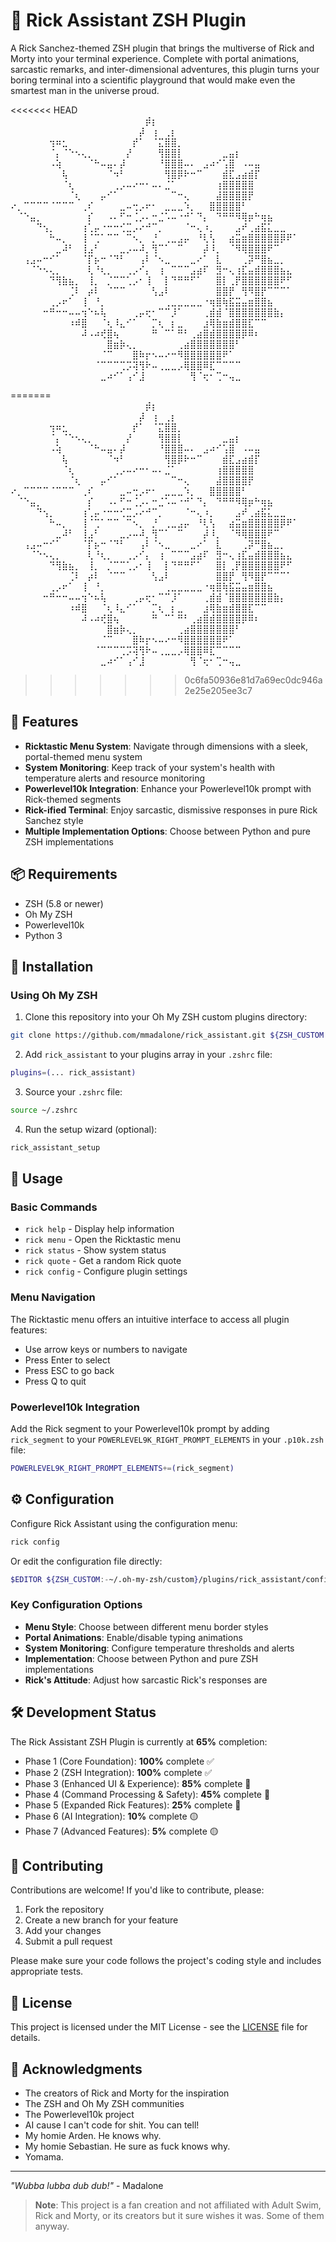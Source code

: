 # 🧪 Rick Assistant ZSH Plugin

A Rick Sanchez-themed ZSH plugin that brings the multiverse of Rick and Morty into your terminal experience. Complete with portal animations, sarcastic remarks, and inter-dimensional adventures, this plugin turns your boring terminal into a scientific playground that would make even the smartest man in the universe proud.


<<<<<<< HEAD
⠀⠀⠀⠀⠀⠀⠀⠀⠀⠀⠀⠀⠀⠀⠀⠀⠀⠀⠀⠀⠀⡾⡆⠀⠀⠀⠀⠀⠀⠀⠀⠀⠀⠀⠀⠀⠀⠀⠀⠀⠀⠀⠀⠀⠀
⠀⠀⠀⠀⠀⠀⠀⠀⠀⠀⠀⠀⠀⠀⠀⠀⠀⠀⠀⠀⡼⠀⢰⠀⢀⡆⠀⠀⠀⠀⠀⠀⠀⠀⠀⠀⠀⠀⠀⠀⠀⠀⠀⠀⠀
⠀⠀⠀⠀⠀⠀⢲⠶⣂⠀⠀⠀⠀⠀⠀⠀⠀⠀⠀⡞⠁⠀⠈⣍⣿⣿⡀⠀⠀⠀⠀⠀⠀⠀⠀⠀⠀⠀⠀⠀⠀⠀⠀⠀⠀
⠀⠀⠀⠀⠀⠀⠈⡄⠈⠑⠢⢄⡀⠀⠀⠀⠀⠀⡜⠀⠀⠀⠀⢻⣿⣿⡇⠀⠀⠀⠀⠀⠀⣀⣤⡆⠀⠀⠀⠀⠀⠀⠀⠀⠀
⠀⠀⠀⠀⠀⠀⠠⢵⠀⠀⠀⠀⠈⠓⠤⣤⠄⡼⠀⠀⠀⠀⠀⠘⣿⣿⣿⠤⠄⠀⣠⠴⠊⢡⣿⠀⠠⠤⣤⠀⠀⠀⠀⠀⠀
⠀⠀⠀⠀⠀⠀⠀⠀⢧⠀⠀⠀⠀⠀⠀⠈⠲⠃⠀⠀⠀⠀⠀⠀⢻⣿⡿⠗⠒⠉⠀⠀⠀⣾⣏⣠⣴⣾⡏⠀⠀⠀⠀⠀⠀
⠀⠀⠀⠀⠀⠀⠀⠀⠈⢆⠀⠀⠀⠀⠀⠀⢀⡠⠤⠔⠒⠂⠤⠄⣈⠁⠀⠀⠀⠀⠀⠀⢰⣿⣿⣿⣿⣿⠀⠀⠀⠀⠀⠀⠀
⠀⠀⠀⠀⠀⠀⠀⠀⠀⠈⢆⠀⠀⠀⡤⠊⠁⠀⠀⠀⠀⠀⠀⠀⠀⠉⠒⢄⠀⠀⠀⠀⣼⣿⣿⣿⣿⡟⠀⠀⠀⠀⠀⠀⠀
⠔⡀⠉⠉⠉⠉⠈⠉⠉⠉⠀⢀⠎⠀⠀⠀⠀⣀⠤⢒⡠⠖⠂⠀⣀⣀⣀⠱⡀⠀⠀⣿⣿⣿⣿⣿⠃⠀⠀⠀⠀⠀⠀⠀
⠀⠈⠑⣤⡀⠀⠀⠀⠀⠀⠀⠀⡎⠀⠀⠠⠄⠋⠒⢈⡠⠄⠒⣈⠡⠤⠐⠚⠁⠙⡄⠀⠙⠛⠛⠻⢿⡶⠓⢶⣦⠀⠀⠀⠀
⠀⠀⠀⠀⠙⢢⡀⠀⠀⠀⠀⢰⢁⡤⠐⠒⠒⢊⣉⡠⠔⠚⠉⡀⠀⠀⠀⠈⠒⢄⠰⡀⠀⠀⠀⣠⠞⢀⣴⣯⣅⣀⣀⠀⠀
⠀⠀⠀⠀⠀⠀⠓⠤⡀⠀⠀⢸⠈⢉⠁⠉⠉⠀⠉⠢⡀⠀⡘⠀⢀⣀⣠⡤⠀⠘⢇⢣⠀⠀⣴⣭⣶⣿⣿⣿⣿⣿⡿⠟⠁
⠀⠀⠀⠀⠀⠀⠀⣀⠼⠃⠀⢸⣠⠃⠀⠀⠀⣀⡠⠤⠼⡀⢻⠉⠁⠀⠉⠀⠀⠀⡼⠸⡀⠀⠈⠻⢿⣿⣿⣿⠟⠉⠀⠀⠀
⠀⠀⢠⣠⠤⠒⠊⠁⠀⠀⠀⠈⡏⡦⠒⠈⠙⠃⠀⠀⢠⠇⠈⠢⣀⠀⠀⠀⣀⠔⠁⠀⣇⠀⠀⠀⢀⡽⠛⣿⣦⣀⡀⠀⠀
⠀⠀⠀⠈⠑⠢⢄⡀⠀⠀⠀⠀⢇⠘⢆⡀⠀⠀⢀⡠⠊⡄⠀⢰⠀⠉⠉⠉⣠⣴⠏⠀⣻⠒⢄⢰⣏⣤⣾⣿⣿⣿⣦⣄⠀
⠀⠀⠀⠀⠀⠀⠙⢻⣷⣦⡀⠀⢸⡀⠀⡈⠉⠉⢁⡠⠂⢸⠀⠀⡇⠙⠛⠛⠋⠁⠀⠀⣿⡇⢀⡟⣿⣿⣿⣿⣿⣿⠟⠋⠀
⠀⠀⠀⠀⠀⠀⠀⠀⠀⢈⠇⠀⡴⠇⠀⠈⠉⠉⠀⠀⠀⠀⢣⣠⠇⠀⠀⠀⠀⠀⠀⠀⣿⣿⡟⠀⢻⠻⣿⡟⠉⠉⠉⠁⠀
⠀⠀⠀⠀⠀⠀⢀⡠⠖⠁⠀⢸⠀⠘⡀⠀⠀⠀⠀⠀⠀⠀⠀⠀⢀⣀⣀⣀⣀⣀⠐⢶⣿⢷⣯⣭⣤⣶⣿⣿⣦⠀⠀⠀⠀
⠀⠀⠀⠀⠀⠒⠛⠒⠒⠤⠤⢲⠑⠦⢧⠀⠀⠀⠀⢀⡤⢖⠂⠉⠉⡸⠁⠀⠀⠀⢀⣾⣾⠈⣿⣿⣿⣿⣿⣿⣿⣷⡄⠀⠀
⠀⠀⠀⠀⠀⠀⠀⠀⠀⠰⠾⣿⠀⠀⠈⢆⠸⣄⠊⠁⠀⠀⡉⢆⠀⡆⣀⠀⠀⠀⣰⢿⣷⣶⣾⣿⣿⣏⠉⠉⠀⠀⠀⠀⠀
⠀⠀⠀⠀⠀⠀⠀⠀⠀⠀⠀⠼⠠⠴⢞⣿⢦⠀⠀⠀⠀⠀⠛⠀⠉⠁⠛⠃⢀⣴⣿⣾⣿⣿⣿⣿⡿⠿⠆⠀⠀⠀⠀⠀⠀
⠀⠀⠀⠀⠀⠀⠀⠀⠀⠀⠀⠀⠀⠀⠀⣿⣶⡷⢄⡀⠀⠀⠀⠀⠀⠀⢀⣴⣿⣿⣿⣿⣿⣿⣿⠃⠀⠀⠀⠀⠀⠀⠀⠀⠀
⠀⠀⠀⠀⠀⠀⠀⠀⠀⠀⠀⠀⠀⠀⠈⠉⠀⠀⠀⣿⠷⡖⠢⠤⠔⠒⠻⣿⣿⣿⣿⣿⣿⠟⠁⠀⠀⠀⠀⠀⠀⠀⠀⠀⠀
⠀⠀⠀⠀⠀⠀⠀⠀⠀⠀⠀⠀⠀⠈⠉⠉⠉⢉⡩⢽⢻⠗⠤⢀⣀⣀⡠⢿⣿⣿⠿⣏⠉⠉⠉⠉⠀⠀⠀⠀⠀⠀⠀⠀⠀
⠀⠀⠀⠀⠀⠀⠀⠀⠀⠀⠀⠀⠀⠀⣀⠴⠊⠁⢠⠊⣸⠀⠀⠀⠀⠀⠀⠀⢻⠈⢖⠂⢉⠒⢤⣀⠀⠀⠀⠀⠀⠀⠀⠀⠀

=======
⠀⠀⠀⠀⠀⠀⠀⠀⠀⠀⠀⠀⠀⠀⠀⠀⠀⠀⠀⠀⠀⡾⡆⠀⠀⠀⠀⠀⠀⠀⠀⠀⠀⠀⠀⠀⠀⠀⠀⠀⠀⠀⠀⠀⠀        
⠀⠀⠀⠀⠀⠀⠀⠀⠀⠀⠀⠀⠀⠀⠀⠀⠀⠀⠀⠀⡼⠀⢰⠀⢀⡆⠀⠀⠀⠀⠀⠀⠀⠀⠀⠀⠀⠀⠀⠀⠀⠀⠀⠀⠀        
⠀⠀⠀⠀⠀⠀⢲⠶⣂⠀⠀⠀⠀⠀⠀⠀⠀⠀⠀⡞⠁⠀⠈⣍⣿⣿⡀⠀⠀⠀⠀⠀⠀⠀⠀⠀⠀⠀⠀⠀⠀⠀⠀⠀⠀        
⠀⠀⠀⠀⠀⠀⠈⡄⠈⠑⠢⢄⡀⠀⠀⠀⠀⠀⡜⠀⠀⠀⠀⢻⣿⣿⡇⠀⠀⠀⠀⠀⠀⣀⣤⡆⠀⠀⠀⠀⠀⠀⠀⠀⠀        
⠀⠀⠀⠀⠀⠀⠠⢵⠀⠀⠀⠀⠈⠓⠤⣤⠄⡼⠀⠀⠀⠀⠀⠘⣿⣿⣿⠤⠄⠀⣠⠴⠊⢡⣿⠀⠠⠤⣤⠀⠀⠀⠀⠀⠀        
⠀⠀⠀⠀⠀⠀⠀⠀⢧⠀⠀⠀⠀⠀⠀⠈⠲⠃⠀⠀⠀⠀⠀⠀⢻⣿⡿⠗⠒⠉⠀⠀⠀⣾⣏⣠⣴⣾⡏⠀⠀⠀⠀⠀⠀        
⠀⠀⠀⠀⠀⠀⠀⠀⠈⢆⠀⠀⠀⠀⠀⠀⢀⡠⠤⠔⠒⠂⠤⠄⣈⠁⠀⠀⠀⠀⠀⠀⢰⣿⣿⣿⣿⣿⠀⠀⠀⠀⠀⠀⠀        
⠀⠀⠀⠀⠀⠀⠀⠀⠀⠈⢆⠀⠀⠀⡤⠊⠁⠀⠀⠀⠀⠀⠀⠀⠀⠉⠒⢄⠀⠀⠀⠀⣼⣿⣿⣿⣿⡟⠀⠀⠀⠀⠀⠀⠀        
⠔⡀⠉⠉⠉⠉⠈⠉⠉⠉⠀⢀⠎⠀⠀⠀⠀⣀⠤⢒⡠⠖⠂⠀⣀⣀⣀⠱⡀⠀⠀⣿⣿⣿⣿⣿⠃⠀⠀⠀⠀⠀⠀⠀        
⠀⠈⠑⣤⡀⠀⠀⠀⠀⠀⠀⠀⡎⠀⠀⠠⠄⠋⠒⢈⡠⠄⠒⣈⠡⠤⠐⠚⠁⠙⡄⠀⠙⠛⠛⠻⢿⡶⠓⢶⣦⠀⠀⠀⠀        
⠀⠀⠀⠀⠙⢢⡀⠀⠀⠀⠀⢰⢁⡤⠐⠒⠒⢊⣉⡠⠔⠚⠉⡀⠀⠀⠀⠈⠒⢄⠰⡀⠀⠀⠀⣠⠞⢀⣴⣯⣅⣀⣀⠀⠀        
⠀⠀⠀⠀⠀⠀⠓⠤⡀⠀⠀⢸⠈⢉⠁⠉⠉⠀⠉⠢⡀⠀⡘⠀⢀⣀⣠⡤⠀⠘⢇⢣⠀⠀⣴⣭⣶⣿⣿⣿⣿⣿⡿⠟⠁        
⠀⠀⠀⠀⠀⠀⠀⣀⠼⠃⠀⢸⣠⠃⠀⠀⠀⣀⡠⠤⠼⡀⢻⠉⠁⠀⠉⠀⠀⠀⡼⠸⡀⠀⠈⠻⢿⣿⣿⣿⠟⠉⠀⠀⠀        
⠀⠀⢠⣠⠤⠒⠊⠁⠀⠀⠀⠈⡏⡦⠒⠈⠙⠃⠀⠀⢠⠇⠈⠢⣀⠀⠀⠀⣀⠔⠁⠀⣇⠀⠀⠀⢀⡽⠛⣿⣦⣀⡀⠀⠀        
⠀⠀⠀⠈⠑⠢⢄⡀⠀⠀⠀⠀⢇⠘⢆⡀⠀⠀⢀⡠⠊⡄⠀⢰⠀⠉⠉⠉⣠⣴⠏⠀⣻⠒⢄⢰⣏⣤⣾⣿⣿⣿⣦⣄⠀        
⠀⠀⠀⠀⠀⠀⠙⢻⣷⣦⡀⠀⢸⡀⠀⡈⠉⠉⢁⡠⠂⢸⠀⠀⡇⠙⠛⠛⠋⠁⠀⠀⣿⡇⢀⡟⣿⣿⣿⣿⣿⣿⠟⠋⠀        
⠀⠀⠀⠀⠀⠀⠀⠀⠀⢈⠇⠀⡴⠇⠀⠈⠉⠉⠀⠀⠀⠀⢣⣠⠇⠀⠀⠀⠀⠀⠀⠀⣿⣿⡟⠀⢻⠻⣿⡟⠉⠉⠉⠁⠀        
⠀⠀⠀⠀⠀⠀⢀⡠⠖⠁⠀⢸⠀⠘⡀⠀⠀⠀⠀⠀⠀⠀⠀⠀⢀⣀⣀⣀⣀⣀⠐⢶⣿⢷⣯⣭⣤⣶⣿⣿⣦⠀⠀⠀⠀        
⠀⠀⠀⠀⠀⠒⠛⠒⠒⠤⠤⢲⠑⠦⢧⠀⠀⠀⠀⢀⡤⢖⠂⠉⠉⡸⠁⠀⠀⠀⢀⣾⣾⠈⣿⣿⣿⣿⣿⣿⣿⣷⡄⠀⠀        
⠀⠀⠀⠀⠀⠀⠀⠀⠀⠰⠾⣿⠀⠀⠈⢆⠸⣄⠊⠁⠀⠀⡉⢆⠀⡆⣀⠀⠀⠀⣰⢿⣷⣶⣾⣿⣿⣏⠉⠉⠀⠀⠀⠀⠀        
⠀⠀⠀⠀⠀⠀⠀⠀⠀⠀⠀⠼⠠⠴⢞⣿⢦⠀⠀⠀⠀⠀⠛⠀⠉⠁⠛⠃⢀⣴⣿⣾⣿⣿⣿⣿⡿⠿⠆⠀⠀⠀⠀⠀⠀          
⠀⠀⠀⠀⠀⠀⠀⠀⠀⠀⠀⠀⠀⠀⠀⣿⣶⡷⢄⡀⠀⠀⠀⠀⠀⠀⢀⣴⣿⣿⣿⣿⣿⣿⣿⠃⠀⠀⠀⠀⠀⠀⠀⠀⠀            
⠀⠀⠀⠀⠀⠀⠀⠀⠀⠀⠀⠀⠀⠀⠈⠉⠀⠀⠀⣿⠷⡖⠢⠤⠔⠒⠻⣿⣿⣿⣿⣿⣿⠟⠁⠀⠀⠀⠀⠀⠀⠀⠀⠀⠀           
⠀⠀⠀⠀⠀⠀⠀⠀⠀⠀⠀⠀⠀⠈⠉⠉⠉⢉⡩⢽⢻⠗⠤⢀⣀⣀⡠⢿⣿⣿⠿⣏⠉⠉⠉⠉⠀⠀⠀⠀⠀⠀⠀⠀⠀          
⠀⠀⠀⠀⠀⠀⠀⠀⠀⠀⠀⠀⠀⠀⣀⠴⠊⠁⢠⠊⣸⠀⠀⠀⠀⠀⠀⠀⢻⠈⢖⠂⢉⠒⢤⣀⠀⠀⠀⠀⠀⠀⠀⠀⠀            
>>>>>>> 0c6fa50936e81d7a69ec0dc946a2e25e205ee3c7

## 🚀 Features

- **Ricktastic Menu System**: Navigate through dimensions with a sleek, portal-themed menu system
- **System Monitoring**: Keep track of your system's health with temperature alerts and resource monitoring
- **Powerlevel10k Integration**: Enhance your Powerlevel10k prompt with Rick-themed segments
- **Rick-ified Terminal**: Enjoy sarcastic, dismissive responses in pure Rick Sanchez style
- **Multiple Implementation Options**: Choose between Python and pure ZSH implementations

## 📦 Requirements

- ZSH (5.8 or newer)
- Oh My ZSH
- Powerlevel10k
- Python 3

## 💾 Installation

### Using Oh My ZSH

1. Clone this repository into your Oh My ZSH custom plugins directory:

```bash
git clone https://github.com/mmadalone/rick_assistant.git ${ZSH_CUSTOM:-~/.oh-my-zsh/custom}/plugins/rick_assistant
```

2. Add `rick_assistant` to your plugins array in your `.zshrc` file:

```bash
plugins=(... rick_assistant)
```

3. Source your `.zshrc` file:

```bash
source ~/.zshrc
```

4. Run the setup wizard (optional):

```bash
rick_assistant_setup
```

## 🔧 Usage

### Basic Commands

- `rick help` - Display help information
- `rick menu` - Open the Ricktastic menu
- `rick status` - Show system status
- `rick quote` - Get a random Rick quote
- `rick config` - Configure plugin settings

### Menu Navigation

The Ricktastic menu offers an intuitive interface to access all plugin features:

- Use arrow keys or numbers to navigate
- Press Enter to select
- Press ESC to go back
- Press Q to quit

### Powerlevel10k Integration

Add the Rick segment to your Powerlevel10k prompt by adding `rick_segment` to your `POWERLEVEL9K_RIGHT_PROMPT_ELEMENTS` in your `.p10k.zsh` file:

```bash
POWERLEVEL9K_RIGHT_PROMPT_ELEMENTS+=(rick_segment)
```

## ⚙️ Configuration

Configure Rick Assistant using the configuration menu:

```bash
rick config
```

Or edit the configuration file directly:

```bash
$EDITOR ${ZSH_CUSTOM:-~/.oh-my-zsh/custom}/plugins/rick_assistant/config/rick_assistant.conf
```

### Key Configuration Options

- **Menu Style**: Choose between different menu border styles
- **Portal Animations**: Enable/disable typing animations
- **System Monitoring**: Configure temperature thresholds and alerts
- **Implementation**: Choose between Python and pure ZSH implementations
- **Rick's Attitude**: Adjust how sarcastic Rick's responses are

## 🛠️ Development Status

The Rick Assistant ZSH Plugin is currently at **65%** completion:

- Phase 1 (Core Foundation): **100%** complete ✅
- Phase 2 (ZSH Integration): **100%** complete ✅
- Phase 3 (Enhanced UI & Experience): **85%** complete 🔄
- Phase 4 (Command Processing & Safety): **45%** complete 🔄
- Phase 5 (Expanded Rick Features): **25%** complete 🔄
- Phase 6 (AI Integration): **10%** complete 🟡
- Phase 7 (Advanced Features): **5%** complete 🟡

## 📝 Contributing

Contributions are welcome! If you'd like to contribute, please:

1. Fork the repository
2. Create a new branch for your feature
3. Add your changes
4. Submit a pull request

Please make sure your code follows the project's coding style and includes appropriate tests.

## 📄 License

This project is licensed under the MIT License - see the [LICENSE](LICENSE) file for details.

## 🙏 Acknowledgments

- The creators of Rick and Morty for the inspiration
- The ZSH and Oh My ZSH communities
- The Powerlevel10k project
- AI cause I can't code for shit. You can tell!
- My homie Arden. He knows why.
- My homie Sebastian. He sure as fuck knows why.
- Yomama.
---

*"Wubba lubba dub dub!"* - Madalone

> **Note**: This project is a fan creation and not affiliated with Adult Swim, Rick and Morty, or its creators but it sure wishes it was. Some of them anyway.
